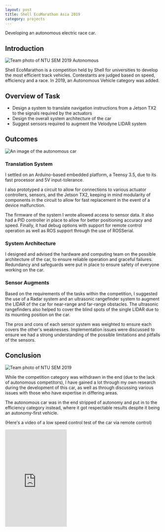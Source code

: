 ```yaml
---
layout: post
title: Shell EcoMarathon Asia 2019
category: projects
---
```


Developing an autonomous electric race car.

## Introduction

<img src="{{ site.baseurl }}/images/project_images/semautoteam.JPG" alt="Team photo of NTU SEM 2019 Autonomous"/>

Shell EcoMarathon is a competition held by Shell for universities to develop the most efficient track vehicles. Contestants are judged based on speed, efficiency and a race. In 2019, an Autonomous Vehicle category was added.

## Overview of Task

 - Design a system to translate navigation instructions from a Jetson TX2 to the signals required by the actuators
 - Design the overall system architecture of the car
 - Suggest sensors required to augment the Velodyne LIDAR system

## Outcomes

<img src="{{ site.baseurl }}/images/project_images/semauto.jpg" alt="An image of the autonomous car"/>

### Translation System
I settled on an Arduino-based embedded platform, a Teensy 3.5, due to its fast processor and 5V input-tolerance.

I also prototyped a circuit to allow for connections to various actuator controllers, sensors, and the Jetson TX2, keeping in mind modularity of components in the circuit to allow for fast replacement in the event of a device malfunction.

The firmware of the system I wrote allowed access to sensor data. It also had a PID controller in place to allow for better positioning accuracy and speed. Finally, it had debug options with support for remote control operation as well as ROS support through the use of ROSSerial.

### System Architecture

I designed and advised the hardware and computing team on the possible architecture of the car, to ensure reliable operation and graceful failures. Redundancy and safeguards were put in place to ensure safety of everyone working on the car.

### Sensor Augments
Based on the requirements of the tasks within the competition, I suggested the use of a Radar system and an ultrasonic rangefinder system to augment the LIDAR of the car for near-range and far-range obstacles. The ultrasonic rangefinders also helped to cover the blind spots of the single LIDAR due to its mounting position on the car.

The pros and cons of each sensor system was weighted to ensure each covers the other's weaknesses. Implementation issues were discussed to ensure we had a strong understanding of the possible limitations and pitfalls of the sensors.

## Conclusion

<img src="{{ site.baseurl }}/images/project_images/semteam.JPG" alt="Team photo of NTU SEM 2019"/>

While the competition category was withdrawn in the end (due to the lack of autonomous competitors), I have gained a lot through my own research during the development of this car, as well as through discussing various issues with those who have expertise in differing areas.

The autonomous car was in the end stripped of autonomy and put in to the efficiency category instead, where it got respectable results despite it being an autonomy-first vehicle.

(Here's a video of a low speed control test of the car via remote control)

<iframe width="200" height="315" src="https://www.youtube.com/embed/9p-S8K_eDsI" frameborder="0" allow="accelerometer; autoplay; encrypted-media; gyroscope; picture-in-picture" allowfullscreen> </iframe>